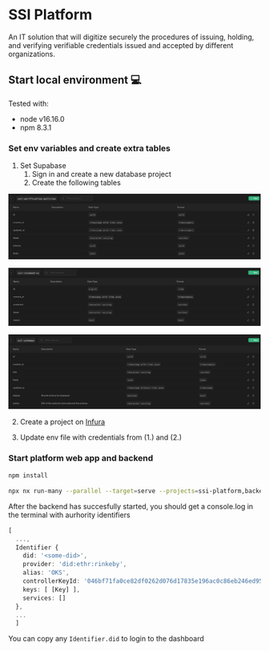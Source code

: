 # SSI Platform

An IT solution that will digitize securely the procedures of issuing, holding, and verifying verifiable credentials issued and accepted by different organizations.

## Start local environment :computer:

Tested with:

- node v16.16.0
- npm 8.3.1

### Set env variables and create extra tables

1. Set Supabase
   1. Sign in and create a new database project
   2. Create the following tables

![Employee data](/readme/supabase-policy.png?raw=true 'Employee Data title')

![Employee data](/readme/supabase-revoked.png?raw=true 'Employee Data title')

![Employee data](/readme/supabase-schemas.png?raw=true 'Employee Data title')

2. Create a project on [Infura](https://infura.io/)

3. Update env file with credentials from (1.) and (2.)

### Start platform web app and backend

```bash
npm install
```

```bash
npx nx run-many --parallel --target=serve --projects=ssi-platform,backend
```

After the backend has succesfully started, you should get a console.log in the terminal with aurhority identifiers

```ts
[
  ...,
  Identifier {
    did: '<some-did>',
    provider: 'did:ethr:rinkeby',
    alias: 'OKS',
    controllerKeyId: '046bf71fa0ce82df0262d076d17835e196ac0c86eb246ed955940d367ba2ae68dc0cb966d87533d53757779d996c56f387431b4b3494c796d20d7876476125f625',
    keys: [ [Key] ],
    services: []
  },
  ...
  ]
```

You can copy any `Identifier.did` to login to the dashboard
